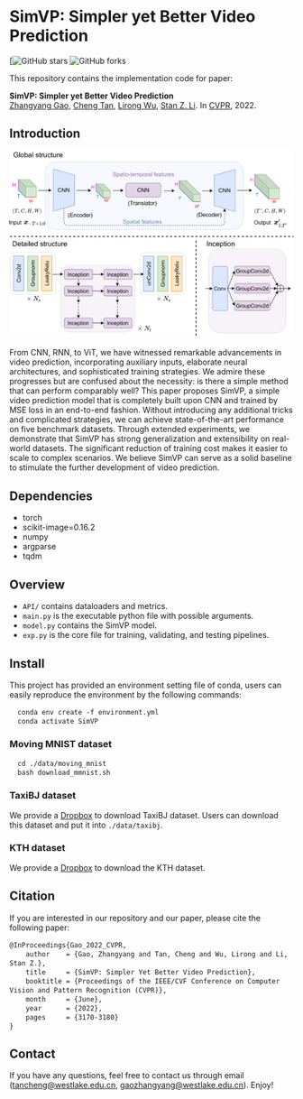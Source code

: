 # SimVP: Simpler yet Better Video Prediction
[![GitHub stars](https://img.shields.io/github/stars/gaozhangyang/SimVP-Simpler-yet-Better-Video-Prediction)  ![GitHub forks](https://img.shields.io/github/forks/gaozhangyang/SimVP-Simpler-yet-Better-Video-Prediction?color=green) 



This repository contains the implementation code for paper:

**SimVP: Simpler yet Better Video Prediction**  
[Zhangyang Gao](https://westlake-drug-discovery.github.io/zhangyang_gao.html), [Cheng Tan](https://westlake-drug-discovery.github.io/cheng_tan.html), [Lirong Wu](https://lirongwu.github.io/), [Stan Z. Li](https://scholar.google.com/citations?user=Y-nyLGIAAAAJ&hl). In [CVPR](), 2022.
## Introduction

<p align="center">
    <img src="./readme_figures/overall_framework.png" width="600"> <br>
</p>

From CNN, RNN, to ViT, we have witnessed remarkable advancements in video prediction, incorporating auxiliary inputs, elaborate neural architectures, and sophisticated training strategies. We admire these progresses but are confused about the necessity: is there a simple method that can perform comparably well? This paper proposes SimVP, a simple video prediction model that is completely built upon CNN and trained by MSE loss in an end-to-end fashion. Without introducing any additional tricks and complicated strategies, we can achieve state-of-the-art performance on five benchmark datasets. Through extended experiments, we demonstrate that SimVP has strong generalization and extensibility on real-world datasets. The significant reduction of training cost makes it easier to scale to complex scenarios. We believe SimVP can serve as a solid baseline to stimulate the further development of video prediction.

## Dependencies
* torch
* scikit-image=0.16.2
* numpy
* argparse
* tqdm

## Overview

* `API/` contains dataloaders and metrics.
* `main.py` is the executable python file with possible arguments.
* `model.py` contains the SimVP model.
* `exp.py` is the core file for training, validating, and testing pipelines.

## Install

This project has provided an environment setting file of conda, users can easily reproduce the environment by the following commands:
```
  conda env create -f environment.yml
  conda activate SimVP
```

### Moving MNIST dataset

```
  cd ./data/moving_mnist
  bash download_mmnist.sh
```

### TaxiBJ dataset

We provide a [Dropbox](https://www.dropbox.com/sh/l9drnyeftcmy3j1/AACCgUyOj2akPNBwFAe9W1-ia?dl=0) to download TaxiBJ dataset. Users can download this dataset and put it into `./data/taxibj`.

### KTH dataset

We provide a [Dropbox](https://www.dropbox.com/sh/8d3uwyp4jru0yih/AABP-nXlN6eHW2xOrkfCn7Woa?dl=0) to download the KTH dataset.


## Citation

If you are interested in our repository and our paper, please cite the following paper:

```
@InProceedings{Gao_2022_CVPR,
    author    = {Gao, Zhangyang and Tan, Cheng and Wu, Lirong and Li, Stan Z.},
    title     = {SimVP: Simpler Yet Better Video Prediction},
    booktitle = {Proceedings of the IEEE/CVF Conference on Computer Vision and Pattern Recognition (CVPR)},
    month     = {June},
    year      = {2022},
    pages     = {3170-3180}
}
```

## Contact

If you have any questions, feel free to contact us through email (tancheng@westlake.edu.cn, gaozhangyang@westlake.edu.cn). Enjoy!
